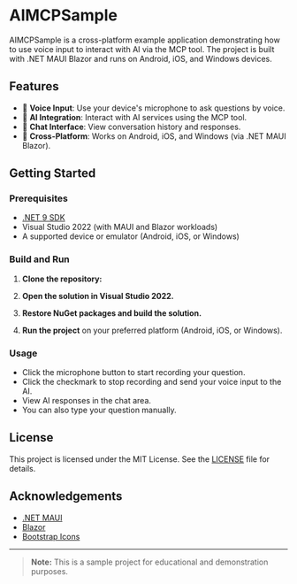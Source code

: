 ﻿# AIMCPSample

AIMCPSample is a cross-platform example application demonstrating how to use voice input to interact with AI via the MCP tool. The project is built with .NET MAUI Blazor and runs on Android, iOS, and Windows devices.

## Features

- 🎤 **Voice Input**: Use your device's microphone to ask questions by voice.
- 🤖 **AI Integration**: Interact with AI services using the MCP tool.
- 💬 **Chat Interface**: View conversation history and responses.
- 📱 **Cross-Platform**: Works on Android, iOS, and Windows (via .NET MAUI Blazor).

## Getting Started

### Prerequisites

- [.NET 9 SDK](https://dotnet.microsoft.com/download/dotnet/9.0)
- Visual Studio 2022 (with MAUI and Blazor workloads)
- A supported device or emulator (Android, iOS, or Windows)

### Build and Run

1. **Clone the repository:**

2. **Open the solution in Visual Studio 2022.**

3. **Restore NuGet packages and build the solution.**

4. **Run the project** on your preferred platform (Android, iOS, or Windows).

### Usage

- Click the microphone button to start recording your question.
- Click the checkmark to stop recording and send your voice input to the AI.
- View AI responses in the chat area.
- You can also type your question manually.

## License

This project is licensed under the MIT License. See the [LICENSE](LICENSE) file for details.

## Acknowledgements

- [.NET MAUI](https://github.com/dotnet/maui)
- [Blazor](https://dotnet.microsoft.com/apps/aspnet/web-apps/blazor)
- [Bootstrap Icons](https://icons.getbootstrap.com/)

---

> **Note:** This is a sample project for educational and demonstration purposes.
